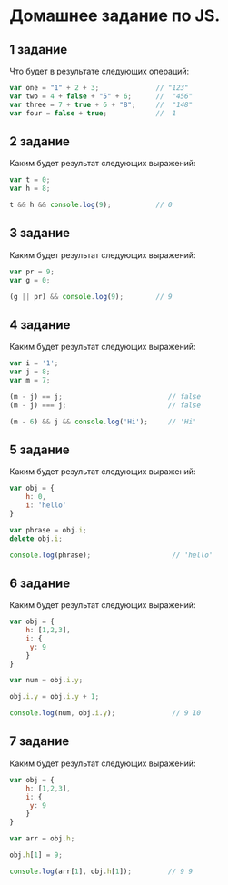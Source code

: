 # Домашнее задание по JS.

## 1 задание

Что будет в результате следующих операций:

```javascript
var one = "1" + 2 + 3;              // "123"
var two = 4 + false + "5" + 6;      //  "456"
var three = 7 + true + 6 + "8";     //  "148"
var four = false + true;            //  1
```

## 2 задание

Каким будет результат следующих выражений:

```javascript
var t = 0;
var h = 8;

t && h && console.log(9);           // 0
```

## 3 задание

Каким будет результат следующих выражений:

```javascript
var pr = 9;
var g = 0;

(g || pr) && console.log(9);        // 9
```

## 4 задание

Каким будет результат следующих выражений:

```javascript
var i = '1';
var j = 8;
var m = 7;

(m - j) == j;                          // false
(m - j) === j;                         // false

(m - 6) && j && console.log('Hi');     // 'Hi'
```

## 5 задание

Каким будет результат следующих выражений:

```javascript
var obj = {
    h: 0,
    i: 'hello'
}

var phrase = obj.i;
delete obj.i;

console.log(phrase);                    // 'hello'
```

## 6 задание

Каким будет результат следующих выражений:

```javascript
var obj = {
    h: [1,2,3],
    i: {
     y: 9
    }
}

var num = obj.i.y;

obj.i.y = obj.i.y + 1;

console.log(num, obj.i.y);              // 9 10
```

## 7 задание

Каким будет результат следующих выражений:

```javascript
var obj = {
    h: [1,2,3],
    i: {
     y: 9
    }
}

var arr = obj.h;

obj.h[1] = 9;

console.log(arr[1], obj.h[1]);         // 9 9
```
